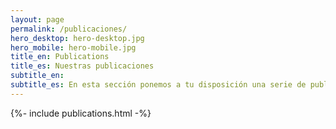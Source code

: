 ```yaml
---
layout: page
permalink: /publicaciones/
hero_desktop: hero-desktop.jpg
hero_mobile: hero-mobile.jpg
title_en: Publications
title_es: Nuestras publicaciones
subtitle_en:
subtitle_es: En esta sección ponemos a tu disposición una serie de publicaciones y documentos que hemos preparado junto a otras organizaciones sobre los derechos económicos, sociales, culturales y ambientales.
---
```


{%- include publications.html -%}
